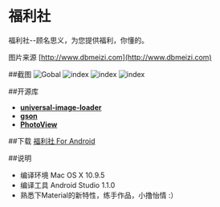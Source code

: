 # 福利社
福利社--顾名思义，为您提供福利，你懂的。

图片来源 [http://www.dbmeizi.com](http://www.dbmeizi.com)

##截图 
![Gobal](https://raw.githubusercontent.com/edanel/FuLiShe/master/Images/Gobal.png)
![index](https://raw.githubusercontent.com/edanel/FuLiShe/master/Images/Index.png)
![index](https://raw.githubusercontent.com/edanel/FuLiShe/master/Images/Second.png)
![index](https://raw.githubusercontent.com/edanel/FuLiShe/master/Images/Third.png)

##开源库
* **[universal-image-loader](https://github.com/nostra13/Android-Universal-Image-Loader)**
* **[gson](https://code.google.com/p/google-gson/)**
* **[PhotoView](https://github.com/chrisbanes/PhotoView)**

##下载
[福利社 For Android](https://raw.githubusercontent.com/edanel/FuLiShe/master/app/app-release.apk)

##说明
* 编译环境 Mac OS X 10.9.5 
* 编译工具 Android Studio 1.1.0 
* 熟悉下Material的新特性，练手作品，小撸怡情 :）

